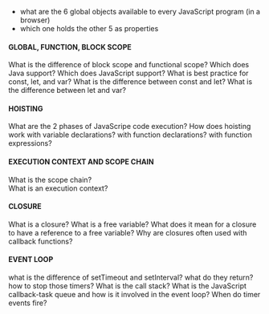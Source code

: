 
- what are the 6 global objects available to every JavaScript program (in a browser)
- which one holds the other 5 as properties


#### GLOBAL, FUNCTION, BLOCK SCOPE

What is the difference of block scope and functional scope?  Which does Java support?  Which does JavaScript support?
What is best practice for const, let, and var?
What is the difference between const and let?
What is the difference between let and var?

#### HOISTING
What are the 2 phases of JavaScripe code execution?
How does hoisting work with variable declarations?  with function declarations?  with function expressions?

#### EXECUTION CONTEXT AND SCOPE CHAIN
What is the scope chain?  
What is an execution context?

#### CLOSURE
What is a closure?  What is a free variable?
What does it mean for a closure to have a reference to a free variable?
Why are closures often used with callback functions?


#### EVENT LOOP
what is the difference of setTimeout and setInterval?
what do they return?
how to stop those timers?
What is the call stack?
What is the JavaScript callback-task queue and how is it involved in the event loop?
When do timer events fire?




